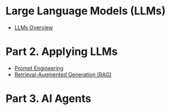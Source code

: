 # Large Language Models (LLMs)
- [LLMs Overview]()

# Part 2. Applying LLMs
- [Prompt Engineering]()
- [Retrieval-Augmented Generation (RAG)]()

# Part 3. AI Agents

